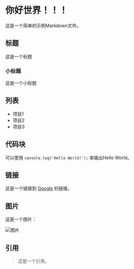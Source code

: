 # 你好世界！！！

这是一个简单的示例Markdown文件。

## 标题

这是一个标题

### 小标题

这是一个小标题

## 列表

* 项目1
* 项目2
* 项目3

## 代码块

可以使用 `console.log('Hello World!');` 来输出Hello World。

## 链接

这是一个链接到 [Google](https://www.google.com) 的链接。

## 图片

这是一个图片：

![图片](https://www.example.com/image.jpg)

## 引用

> 这是一个引用。
